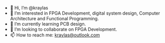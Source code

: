 - 👋 Hi, I’m @kraylas
- 👀 I’m interested in FPGA Development, digital system design, Computer Architecture and Functional Programming.
- 🌱 I’m currently learning PCB design.
- 💞️ I’m looking to collaborate on FPGA Development.
- 📫 How to reach me: kraylas@outlook.com

<!---
kraylas/kraylas is a ✨ special ✨ repository because its `README.md` (this file) appears on your GitHub profile.
You can click the Preview link to take a look at your changes.
--->
